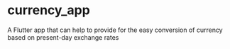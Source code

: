 # currency_app
A Flutter app that can help to provide for the easy conversion of currency based on present-day exchange rates
